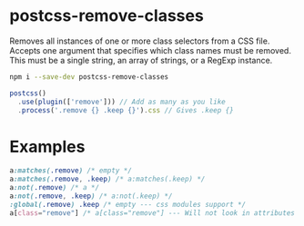 # postcss-remove-classes

Removes all instances of one or more class selectors from a CSS file. Accepts one argument that specifies which class names must be removed. This must be a single string, an array of strings, or a RegExp instance.

```bash
npm i --save-dev postcss-remove-classes
```

```js
postcss()
  .use(plugin(['remove'])) // Add as many as you like
  .process('.remove {} .keep {}').css // Gives .keep {}
```

# Examples
```css
a:matches(.remove) /* empty */
a:matches(.remove, .keep) /* a:matches(.keep) */
a:not(.remove) /* a */
a:not(.remove, .keep) /* a:not(.keep) */
:global(.remove) .keep /* empty --- css modules support */
a[class="remove"] /* a[class="remove"] --- Will not look in attributes */
```

